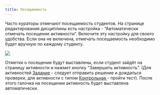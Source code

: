 ```yaml
---
title: Посещаемость
---
```


Часто кураторы отмечают посещаемость студентов. На странице редактирования дисциплины есть настройка - “Автоматически отмечать посещение активности”. Включите эту настройку для своего удобства. Если она не включена, отмечать посещаемость необходимо будет вручную по каждому студенту.

![](https://lh6.googleusercontent.com/GHgEeL_CkfBs2sJ_73WzwPbXrOzsILSf5qDhHQbcjDFsFJkMeSS6fMoDWKxz5X1820Joqjdkgo-PwIz6D1roxG-L8aQ7uua7THKiDNEgFAPsCZiibzpcGIzKWz9PrNYZTOR4zYGS)

Отметки о посещении будут выставлены, если студент зайдёт на страницу активности и нажмет кнопку “Завершить активность”. (Для активностей [Задание](./../../../struktura/aktivnosti/zadanie/) - следует отправить решение и дождаться проверки, для активности с типом [Контрольная](./../../../struktura/aktivnosti/kontrolnaya/)[ ](./../../../servisy/biblioteka/materialy/test/_index)\- пройти тест). После этого галочка на посещении активность будет выставлена автоматически.